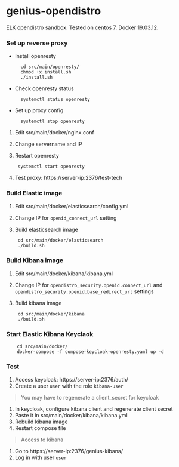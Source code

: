# genius-opendistro
ELK opendistro sandbox. Tested on centos 7. Docker 19.03.12.

### Set up reverse proxy

* Install openresty
        
        cd src/main/openresty/
        chmod +x install.sh
        ./install.sh
        
* Check openresty status

        systemctl status openresty
        
* Set up proxy config
    
        systemctl stop openresty
        
1. Edit src/main/docker/nginx.conf
2. Change servername and IP
3. Restart openresty

        systemctl start openresty
        
4. Test proxy: https://server-ip:2376/test-tech


### Build Elastic image

1. Edit src/main/docker/elasticsearch/config.yml
2. Change IP for `openid_connect_url` setting
3. Build elasticsearch image
    
        cd src/main/docker/elasticsearch
        ./build.sh
        
### Build Kibana image

1. Edit src/main/docker/kibana/kibana.yml
2. Change IP for `opendistro_security.openid.connect_url` and `opendistro_security.openid.base_redirect_url` settings
3. Build kibana image
    
        cd src/main/docker/kibana
        ./build.sh        
        
### Start Elastic Kibana Keyclaok

        cd src/main/docker/
        docker-compose -f compose-keycloak-openresty.yaml up -d
        
### Test

1. Access keycloak: https://server-ip:2376/auth/
2. Create a user `user` with the role `kibana-user`


> You may have to regenerate a client_secret for keycloak

1. In keycloak, configure kibana client and regenerate client secret
2. Paste it in src/main/docker/kibana/kibana.yml
3. Rebuild kibana image
4. Restart compose file


> Access to kibana

1. Go to https://server-ip:2376/genius-kibana/
2. Log in with user `user`